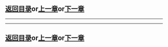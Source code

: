 ## [返回目录][catalogue]or[上一章][pre_chap]or[下一章][next_chap]
-----------------------------------------------------------------------------------




-----------------------------------------------------------------------------------
## [返回目录][catalogue]or[上一章][pre_chap]or[下一章][next_chap]
[pre_chap]: 2021-01-21-chap0.md
[next_chap]: 2021-01-21-chap2.md
[catalogue]: 2021-01-21-catalogue.md
